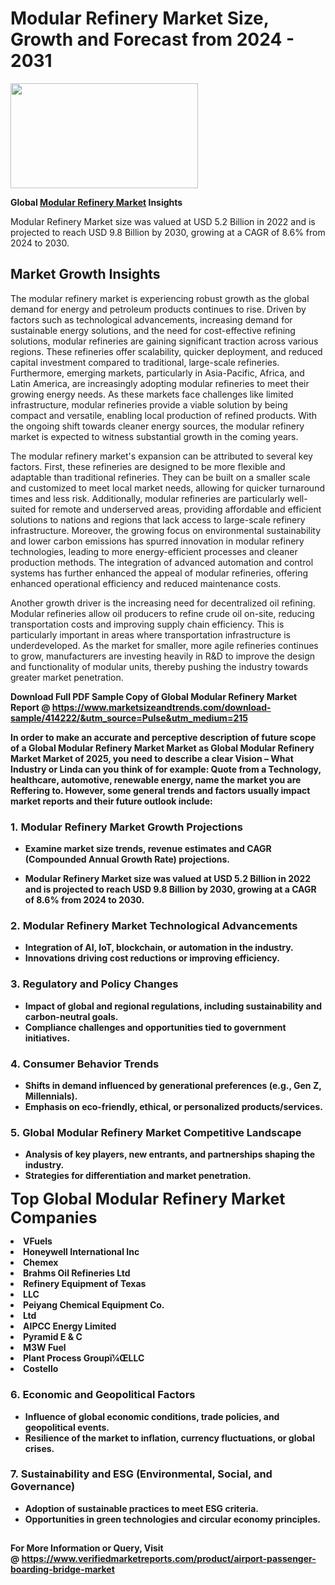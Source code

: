 <H1>Modular Refinery Market Size, Growth and Forecast from 2024 - 2031</H1><img class="aligncenter size-medium wp-image-584254" src="https://thirdeyenews.in/wp-content/uploads/2024/09/Global-Market-Research-300x168.jpeg" alt="" width="300" height="168" /><p><strong>Global&nbsp;<a href="https://www.marketsizeandtrends.com/download-sample/414222/&amp;utm_source=Pulse&amp;utm_medium=215">Modular Refinery Market</a> Insights</strong></p><p>Modular Refinery Market size was valued at USD 5.2 Billion in 2022 and is projected to reach USD 9.8 Billion by 2030, growing at a CAGR of 8.6% from 2024 to 2030.</p><p><h2>Market Growth Insights</h2> <p>The modular refinery market is experiencing robust growth as the global demand for energy and petroleum products continues to rise. Driven by factors such as technological advancements, increasing demand for sustainable energy solutions, and the need for cost-effective refining solutions, modular refineries are gaining significant traction across various regions. These refineries offer scalability, quicker deployment, and reduced capital investment compared to traditional, large-scale refineries. Furthermore, emerging markets, particularly in Asia-Pacific, Africa, and Latin America, are increasingly adopting modular refineries to meet their growing energy needs. As these markets face challenges like limited infrastructure, modular refineries provide a viable solution by being compact and versatile, enabling local production of refined products. With the ongoing shift towards cleaner energy sources, the modular refinery market is expected to witness substantial growth in the coming years.</p> <p><strong></strong></p> <p>The modular refinery market's expansion can be attributed to several key factors. First, these refineries are designed to be more flexible and adaptable than traditional refineries. They can be built on a smaller scale and customized to meet local market needs, allowing for quicker turnaround times and less risk. Additionally, modular refineries are particularly well-suited for remote and underserved areas, providing affordable and efficient solutions to nations and regions that lack access to large-scale refinery infrastructure. Moreover, the growing focus on environmental sustainability and lower carbon emissions has spurred innovation in modular refinery technologies, leading to more energy-efficient processes and cleaner production methods. The integration of advanced automation and control systems has further enhanced the appeal of modular refineries, offering enhanced operational efficiency and reduced maintenance costs.</p> <p>Another growth driver is the increasing need for decentralized oil refining. Modular refineries allow oil producers to refine crude oil on-site, reducing transportation costs and improving supply chain efficiency. This is particularly important in areas where transportation infrastructure is underdeveloped. As the market for smaller, more agile refineries continues to grow, manufacturers are investing heavily in R&D to improve the design and functionality of modular units, thereby pushing the industry towards greater market penetration.</p> <p><strong></p><p><span class=""><strong>Download Full PDF Sample Copy of Global Modular Refinery Market Report</strong> @ <a href="https://www.marketsizeandtrends.com/download-sample/414222/&amp;utm_source=Pulse&amp;utm_medium=215" target="_blank">https://www.marketsizeandtrends.com/download-sample/414222/&amp;utm_source=Pulse&amp;utm_medium=215</a></span></p><p>In order to make an accurate and perceptive description of future scope of a Global&nbsp;Modular Refinery Market Market as Global&nbsp;Modular Refinery Market Market of 2025, you need to describe a clear Vision &ndash; What Industry or Linda can you think of for example: Quote from a Technology, healthcare, automotive, renewable energy, name the market you are Reffering to. However, some general trends and factors usually impact market reports and their future outlook include:</p><h3>1.&nbsp;<strong>Modular Refinery Market Growth Projections</strong></h3><ul><li>Examine market size trends, revenue estimates and CAGR (Compounded Annual Growth Rate) projections.</li><li><p>Modular Refinery Market size was valued at USD 5.2 Billion in 2022 and is projected to reach USD 9.8 Billion by 2030, growing at a CAGR of 8.6% from 2024 to 2030.</p></li></ul><h3>2.&nbsp;<strong>Modular Refinery Market Technological Advancements</strong></h3><ul><li>Integration of AI, IoT, blockchain, or automation in the industry.</li><li>Innovations driving cost reductions or improving efficiency.</li></ul><h3>3.&nbsp;<strong>Regulatory and Policy Changes</strong></h3><ul><li>Impact of global and regional regulations, including sustainability and carbon-neutral goals.</li><li>Compliance challenges and opportunities tied to government initiatives.</li></ul><h3>4.&nbsp;<strong>Consumer Behavior Trends</strong></h3><ul><li>Shifts in demand influenced by generational preferences (e.g., Gen Z, Millennials).</li><li>Emphasis on eco-friendly, ethical, or personalized products/services.</li></ul><h3>5.&nbsp;<strong>Global Modular Refinery Market Competitive Landscape</strong></h3><ul><li>Analysis of key players, new entrants, and partnerships shaping the industry.</li><li>Strategies for differentiation and market penetration.</li></ul><p data-pm-slice="1 1 []"><span style="color: inherit; font-family: inherit; font-size: 25px;">Top Global Modular Refinery Market Companies</span></p><div class="" data-test-id=""><p><li>VFuels</li><li> Honeywell International Inc</li><li> Chemex</li><li> Brahms Oil Refineries Ltd</li><li> Refinery Equipment of Texas</li><li> LLC</li><li> Peiyang Chemical Equipment Co.</li><li> Ltd</li><li> AIPCC Energy Limited</li><li> Pyramid E & C</li><li> M3W Fuel</li><li> Plant Process Groupï¼ŒLLC</li><li> Costello</li></p></div><h3>6.&nbsp;<strong>Economic and Geopolitical Factors</strong></h3><ul><li>Influence of global economic conditions, trade policies, and geopolitical events.</li><li>Resilience of the market to inflation, currency fluctuations, or global crises.</li></ul><h3>7.&nbsp;<strong>Sustainability and ESG (Environmental, Social, and Governance)</strong></h3><ul><li>Adoption of sustainable practices to meet ESG criteria.</li><li>Opportunities in green technologies and circular economy principles.</li></ul><h2><strong style="font-size: 14px;">For More Information or Query, Visit @&nbsp;</strong><a style="background-color: #ffffff; font-size: 14px;" href="https://www.marketsizeandtrends.com/report/modular-refinery-market/" target="_blank">https://www.verifiedmarketreports.com/product/airport-passenger-boarding-bridge-market</a></h2>
